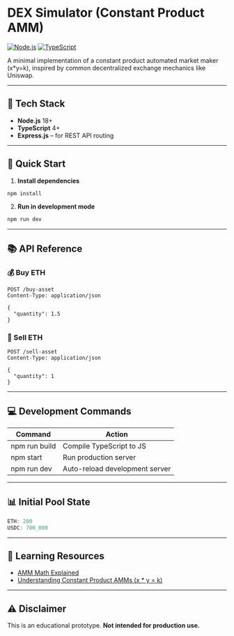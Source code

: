 # DEX Simulator (Constant Product AMM)

[![Node.js](https://img.shields.io/badge/Node.js-18%2B-brightgreen)](https://nodejs.org/)
[![TypeScript](https://img.shields.io/badge/TypeScript-4%2B-blue)](https://www.typescriptlang.org/)

A minimal implementation of a constant product automated market maker (x*y=k), inspired by common decentralized exchange mechanics like Uniswap.

---

## 🧰 Tech Stack

- **Node.js** 18+
- **TypeScript** 4+
- **Express.js** – for REST API routing

---

## 🚀 Quick Start

1. **Install dependencies**
```bash
npm install
```

2. **Run in development mode**
```bash
npm run dev
```

---

## 📚 API Reference

### 💰 Buy ETH
```http
POST /buy-asset
Content-Type: application/json

{
  "quantity": 1.5
}
```

### 💸 Sell ETH
```http
POST /sell-asset
Content-Type: application/json

{
  "quantity": 1
}
```

---

## 💻 Development Commands

| Command         | Action                         |
|-----------------|--------------------------------|
| npm run build   | Compile TypeScript to JS       |
| npm start       | Run production server          |
| npm run dev     | Auto-reload development server |

---

## 📊 Initial Pool State
```typescript
ETH: 200
USDC: 700_000
```

---

## 📝 Learning Resources

- [AMM Math Explained](#)
- [Understanding Constant Product AMMs (x * y = k)](#)

---

## ⚠️ Disclaimer

This is an educational prototype. **Not intended for production use.**
